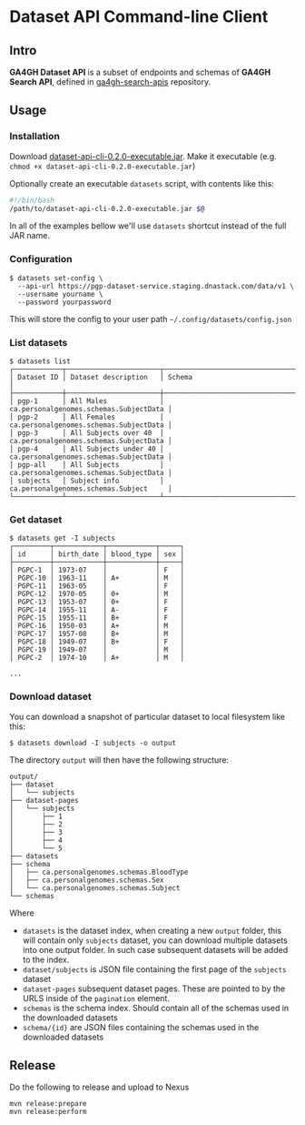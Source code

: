 # Dataset API Command-line Client

## Intro

**GA4GH Dataset API** is a subset of endpoints and schemas of **GA4GH Search API**, defined in [ga4gh-search-apis](https://github.com/DNAstack/ga4gh-search-apis) repository.


## Usage

### Installation

Download [dataset-api-cli-0.2.0-executable.jar](https://nexus.dnastack.com/service/local/repositories/releases/content/org/ga4gh/dataset/dataset-api-cli/0.2.0/dataset-api-cli-0.2.0-executable.jar). Make it executable (e.g.
`chmod +x dataset-api-cli-0.2.0-executable.jar`)

Optionally create an executable `datasets` script, with contents like this:

```bash
#!/bin/bash
/path/to/dataset-api-cli-0.2.0-executable.jar $@
```

In all of the examples bellow we'll use `datasets` shortcut instead of the full JAR name.

### Configuration

```
$ datasets set-config \
  --api-url https://pgp-dataset-service.staging.dnastack.com/data/v1 \
  --username yourname \
  --password yourpassword
```

This will store the config to your user path `~/.config/datasets/config.json`

### List datasets

```
$ datasets list
┌────────────┬───────────────────────┬────────────────────────────────────────┐
│ Dataset ID │ Dataset description   │ Schema                                 │
├────────────┼───────────────────────┼────────────────────────────────────────┤
│ pgp-1      │ All Males             │ ca.personalgenomes.schemas.SubjectData │
│ pgp-2      │ All Females           │ ca.personalgenomes.schemas.SubjectData │
│ pgp-3      │ All Subjects over 40  │ ca.personalgenomes.schemas.SubjectData │
│ pgp-4      │ All Subjects under 40 │ ca.personalgenomes.schemas.SubjectData │
│ pgp-all    │ All Subjects          │ ca.personalgenomes.schemas.SubjectData │
│ subjects   │ Subject info          │ ca.personalgenomes.schemas.Subject     │
└────────────┴───────────────────────┴────────────────────────────────────────┘
```

### Get dataset

```
$ datasets get -I subjects
┌─────────┬────────────┬────────────┬─────┐
│ id      │ birth_date │ blood_type │ sex │
├─────────┼────────────┼────────────┼─────┤
│ PGPC-1  │ 1973-07    │            │ F   │
│ PGPC-10 │ 1963-11    │ A+         │ M   │
│ PGPC-11 │ 1963-05    │            │ F   │
│ PGPC-12 │ 1970-05    │ 0+         │ M   │
│ PGPC-13 │ 1953-07    │ 0+         │ F   │
│ PGPC-14 │ 1955-11    │ A-         │ F   │
│ PGPC-15 │ 1955-11    │ B+         │ F   │
│ PGPC-16 │ 1950-03    │ A+         │ M   │
│ PGPC-17 │ 1957-08    │ B+         │ M   │
│ PGPC-18 │ 1949-07    │ B+         │ F   │
│ PGPC-19 │ 1949-07    │            │ M   │
│ PGPC-2  │ 1974-10    │ A+         │ M   │

...

```

### Download dataset

You can download a snapshot of particular dataset to local filesystem like this:

```
$ datasets download -I subjects -o output
```

The directory `output` will then have the following structure:

```
output/
├── dataset
│   └── subjects
├── dataset-pages
│   └── subjects
│       ├── 1
│       ├── 2
│       ├── 3
│       ├── 4
│       └── 5
├── datasets
├── schema
│   ├── ca.personalgenomes.schemas.BloodType
│   ├── ca.personalgenomes.schemas.Sex
│   └── ca.personalgenomes.schemas.Subject
└── schemas
```

Where

- `datasets` is the dataset index, when creating a new `output` folder, this will contain only `subjects` dataset, you can download multiple datasets into one output folder. In such case subsequent datasets will be added to the index.
- `dataset/subjects` is JSON file containing the first page of the `subjects` dataset
- `dataset-pages` subsequent dataset pages. These are pointed to by the URLS inside of the `pagination` element.
- `schemas` is the schema index. Should contain all of the schemas used in the downloaded datasets
- `schema/{id}` are JSON files containing the schemas used in the downloaded datasets


## Release

Do the following to release and upload to Nexus

```
mvn release:prepare
mvn release:perform
```

